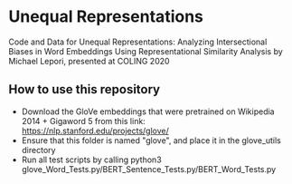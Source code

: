 # Unequal Representations
Code and Data for Unequal Representations: Analyzing Intersectional Biases in Word Embeddings Using Representational Similarity Analysis by Michael Lepori, presented at COLING 2020

## How to use this repository
* Download the GloVe embeddings that were pretrained on Wikipedia 2014 + Gigaword 5 from this link: https://nlp.stanford.edu/projects/glove/
* Ensure that this folder is named "glove", and place it in the glove_utils directory
* Run all test scripts by calling python3 glove_Word_Tests.py/BERT_Sentence_Tests.py/BERT_Word_Tests.py
